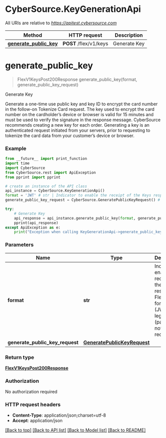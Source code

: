 # CyberSource.KeyGenerationApi

All URIs are relative to *https://apitest.cybersource.com*

Method | HTTP request | Description
------------- | ------------- | -------------
[**generate_public_key**](KeyGenerationApi.md#generate_public_key) | **POST** /flex/v1/keys | Generate Key


# **generate_public_key**
> FlexV1KeysPost200Response generate_public_key(format, generate_public_key_request)

Generate Key

Generate a one-time use public key and key ID to encrypt the card number in the follow-on Tokenize Card request. The key used to encrypt the card number on the cardholder’s device or browser is valid for 15 minutes and must be used to verify the signature in the response message. CyberSource recommends creating a new key for each order. Generating a key is an authenticated request initiated from your servers, prior to requesting to tokenize the card data from your customer’s device or browser.

### Example 
```python
from __future__ import print_function
import time
import CyberSource
from CyberSource.rest import ApiException
from pprint import pprint

# create an instance of the API class
api_instance = CyberSource.KeyGenerationApi()
format = 'JWT' # str | Indicator to enable the receipt of the Keys response in Flex 11+ format (JWT) or legacy (parameter not required) (default to JWT)
generate_public_key_request = CyberSource.GeneratePublicKeyRequest() # GeneratePublicKeyRequest | 

try: 
    # Generate Key
    api_response = api_instance.generate_public_key(format, generate_public_key_request)
    pprint(api_response)
except ApiException as e:
    print("Exception when calling KeyGenerationApi->generate_public_key: %s\n" % e)
```

### Parameters

Name | Type | Description  | Notes
------------- | ------------- | ------------- | -------------
 **format** | **str**| Indicator to enable the receipt of the Keys response in Flex 11+ format (JWT) or legacy (parameter not required) | [default to JWT]
 **generate_public_key_request** | [**GeneratePublicKeyRequest**](GeneratePublicKeyRequest.md)|  | 

### Return type

[**FlexV1KeysPost200Response**](FlexV1KeysPost200Response.md)

### Authorization

No authorization required

### HTTP request headers

 - **Content-Type**: application/json;charset=utf-8
 - **Accept**: application/json

[[Back to top]](#) [[Back to API list]](../README.md#documentation-for-api-endpoints) [[Back to Model list]](../README.md#documentation-for-models) [[Back to README]](../README.md)

